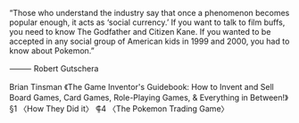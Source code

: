 “Those who understand the industry say that once a phenomenon becomes popular enough, it acts as ‘social currency.’ If you want to talk to film buffs, you need to know The Godfather and Citizen Kane. If you wanted to be accepted in any social group of American kids in 1999 and 2000, you had to know about Pokemon.”

⸻ Robert Gutschera

Brian Tinsman
《The Game Inventor's Guidebook: How to Invent and Sell Board Games, Card Games, Role-Playing Games, & Everything in Between!》
§1 〈How They Did it〉
⸿4 〈The Pokemon Trading Game〉
